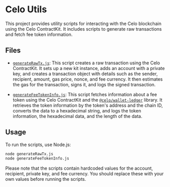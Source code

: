 # Celo Utils

This project provides utility scripts for interacting with the Celo blockchain using the Celo ContractKit. It includes scripts to generate raw transactions and fetch fee token information.

## Files

- [`generateRawTx.js`](generateRawTx.js): This script creates a raw transaction using the Celo ContractKit. It sets up a new kit instance, adds an account with a private key, and creates a transaction object with details such as the sender, recipient, amount, gas price, nonce, and fee currency. It then estimates the gas for the transaction, signs it, and logs the signed transaction.

- [`generateFeeTokenInfo.js`](generateFeeTokenInfo.js): This script fetches information about a fee token using the Celo ContractKit and the [`@celo/wallet-ledger`](package.json) library. It retrieves the token information by the token's address and the chain ID, converts the data to a hexadecimal string, and logs the token information, the hexadecimal data, and the length of the data.

## Usage

To run the scripts, use Node.js:

```sh
node generateRawTx.js
node generateFeeTokenInfo.js
```

Please note that the scripts contain hardcoded values for the account, recipient, private key, and fee currency. You should replace these with your own values before running the scripts.
